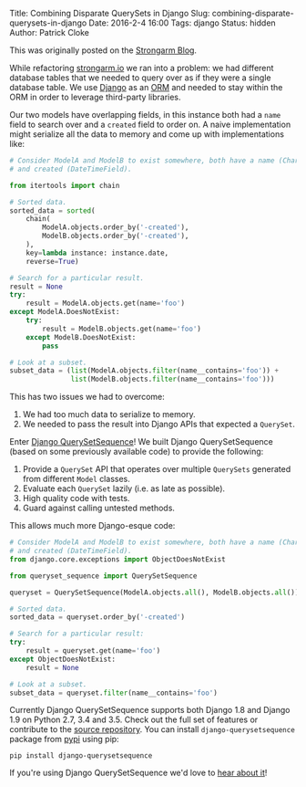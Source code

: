 Title: Combining Disparate QuerySets in Django
Slug: combining-disparate-querysets-in-django
Date: 2016-2-4 16:00
Tags: django
Status: hidden
Author: Patrick Cloke

This was originally posted on the [Strongarm Blog](https://strongarm.io/blog/combining-disparate-querysets-in-django/).

While refactoring [strongarm.io](https://strongarm.io) we ran into a problem: we
had different database tables that we needed to query over as if they were a
single database table. We use [Django](https://www.djangoproject.com/) as an
[ORM](https://en.wikipedia.org/wiki/Object-relational_mapping) and needed to
stay within the ORM in order to leverage third-party libraries.

Our two models have overlapping fields, in this instance both had a `name` field
to search over and a `created` field to order on. A naive implementation might
serialize all the data to memory and come up with implementations like:

```python
# Consider ModelA and ModelB to exist somewhere, both have a name (CharField)
# and created (DateTimeField).

from itertools import chain

# Sorted data.
sorted_data = sorted(
    chain(
        ModelA.objects.order_by('-created'),
        ModelB.objects.order_by('-created'),
    ),
    key=lambda instance: instance.date,
    reverse=True)

# Search for a particular result.
result = None
try:
    result = ModelA.objects.get(name='foo')
except ModelA.DoesNotExist:
    try:
        result = ModelB.objects.get(name='foo')
    except ModelB.DoesNotExist:
        pass

# Look at a subset.
subset_data = (list(ModelA.objects.filter(name__contains='foo')) +
               list(ModelB.objects.filter(name__contains='foo')))
```

This has two issues we had to overcome:

1.  We had too much data to serialize to memory.
2.  We needed to pass the result into Django APIs that expected a `QuerySet`.

Enter [Django QuerySetSequence](https://github.com/percipient/django-querysetsequence)!
We built Django QuerySetSequence (based on some previously available code) to
provide the following:

1.  Provide a `QuerySet` API that operates over multiple `QuerySets` generated
    from different `Model` classes.
2.  Evaluate each `QuerySet` lazily (i.e. as late as possible).
3.  High quality code with tests.
4.  Guard against calling untested methods.

This allows much more Django-esque code:

```python
# Consider ModelA and ModelB to exist somewhere, both have a name (CharField)
# and created (DateTimeField).
from django.core.exceptions import ObjectDoesNotExist

from queryset_sequence import QuerySetSequence

queryset = QuerySetSequence(ModelA.objects.all(), ModelB.objects.all())

# Sorted data.
sorted_data = queryset.order_by('-created')

# Search for a particular result:
try:
    result = queryset.get(name='foo')
except ObjectDoesNotExist:
    result = None

# Look at a subset.
subset_data = queryset.filter(name__contains='foo')
```

Currently Django QuerySetSequence supports both Django 1.8 and Django 1.9 on
Python 2.7, 3.4 and 3.5. Check out the full set of features or contribute to the
[source repository](https://github.com/percipient/django-querysetsequence). You
can install `django-querysetsequence` package from
[pypi](https://pypi.python.org/pypi/django-querysetsequence) using pip:

```
pip install django-querysetsequence
```

If you're using Django QuerySetSequence we'd love to
[hear about it](mailto:support@strongarm.io)!
